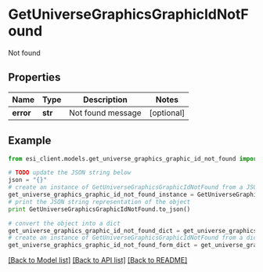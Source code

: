 # GetUniverseGraphicsGraphicIdNotFound

Not found

## Properties

Name | Type | Description | Notes
------------ | ------------- | ------------- | -------------
**error** | **str** | Not found message | [optional] 

## Example

```python
from esi_client.models.get_universe_graphics_graphic_id_not_found import GetUniverseGraphicsGraphicIdNotFound

# TODO update the JSON string below
json = "{}"
# create an instance of GetUniverseGraphicsGraphicIdNotFound from a JSON string
get_universe_graphics_graphic_id_not_found_instance = GetUniverseGraphicsGraphicIdNotFound.from_json(json)
# print the JSON string representation of the object
print GetUniverseGraphicsGraphicIdNotFound.to_json()

# convert the object into a dict
get_universe_graphics_graphic_id_not_found_dict = get_universe_graphics_graphic_id_not_found_instance.to_dict()
# create an instance of GetUniverseGraphicsGraphicIdNotFound from a dict
get_universe_graphics_graphic_id_not_found_form_dict = get_universe_graphics_graphic_id_not_found.from_dict(get_universe_graphics_graphic_id_not_found_dict)
```
[[Back to Model list]](../README.md#documentation-for-models) [[Back to API list]](../README.md#documentation-for-api-endpoints) [[Back to README]](../README.md)


